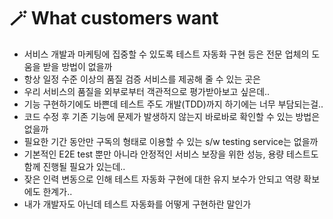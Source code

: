 # 🪄 What customers want

* 서비스 개발과 마케팅에 집중할 수 있도록 테스트 자동화 구현 등은 전문 업체의 도움을 받을 방법이 없을까
* 항상 일정 수준 이상의 품질 검증 서비스를 제공해 줄 수 있는 곳은
* 우리 서비스의 품질을 외부로부터 객관적으로 평가받아보고 싶은데..
* 기능 구현하기에도 바쁜데 테스트 주도 개발(TDD)까지 하기에는 너무 부담되는걸..
* 코드 수정 후 기존 기능에 문제가 발생하지 않는지 바로바로 확인할 수 있는 방법은 없을까
* 필요한 기간 동안만 구독의 형태로 이용할 수 있는 s/w testing service는 없을까
* 기본적인 E2E test 뿐만 아니라 안정적인 서비스 보장을 위한 성능, 용량 테스트도 함께 진행될 필요가 있는데..
* 잦은 인력 변동으로 인해 테스트 자동화 구현에 대한 유지 보수가 안되고 역량 확보에도 한계가..
* 내가 개발자도 아닌데 테스트 자동화를 어떻게 구현하란 말인가

